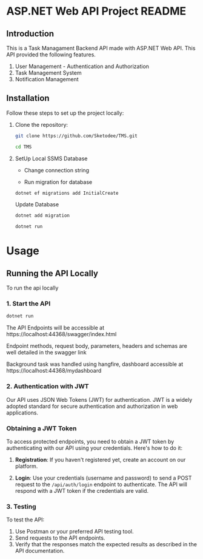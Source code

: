 ﻿# ASP.NET Web API Project README

## Introduction

This is a Task Managament Backend API made with ASP.NET Web API. This API provided the following features.

1. User Management - Authentication and Authorization 
2. Task Management System 
3. Notification Management 


## Installation

Follow these steps to set up the project locally:

1. Clone the repository:

   ```bash
   git clone https://github.com/Sketodee/TMS.git
   ```

   ```bash 
   cd TMS
   ```

2. SetUp Local SSMS Database
   - Change connection string
   
   - Run migration for database
   
   ```bash
   dotnet ef migrations add InitialCreate
   ```

   Update Database

   ```bash
   dotnet add migration
   ```

   ```bash 
   dotnet run
   ```

# Usage 

## Running the API Locally 

To run the api locally 

### 1. Start the API 

```bash
dotnet run 
```

The API Endpoints will be accessible at https://localhost:44368/swagger/index.html

Endpoint methods, request body, parameters, headers and schemas are well detailed in the swagger link

Background task was handled using hangfire, dashboard accessible at https://localhost:44368/mydashboard



### 2. Authentication with JWT

Our API uses JSON Web Tokens (JWT) for authentication. JWT is a widely adopted standard for secure authentication and authorization in web applications.

### Obtaining a JWT Token

To access protected endpoints, you need to obtain a JWT token by authenticating with our API using your credentials. Here's how to do it:

1. **Registration**: If you haven't registered yet, create an account on our platform.

2. **Login**: Use your credentials (username and password) to send a POST request to the `/api/auth/login` endpoint to authenticate. The API will respond with a JWT token if the credentials are valid.


### 3. Testing
To test the API:

1. Use Postman or your preferred API testing tool.
2. Send requests to the API endpoints.
3. Verify that the responses match the expected results as described in the API documentation.


